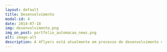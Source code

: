 ```yaml
---
layout: default
title: Desenvolvimento
modal-id: 4
date: 2014-07-18
img: desenvolvimento.png
img_on_post: portfolio_automacao_news.png
alt: image-alt
description: A 4flyers está atualmente em processo de desenvolvimento de um novo produto para o mercado. Em breve será possível automatizar suas lâmpadas de casa de uma maneira revolucionária! Sem reformas e com um preço bem abaixo do mercado, você terá o controle da iluminação de sua casa através de um smartphone, poderá acender ou apagar todas as lâmpadas com apenas um simples toque em um interruptor e muito mais. Programar cenários de iluminação, horários de funcionamento de cada ponto de luz e triways virtuais são apenas algumas das vantagens de ter seu sistema de iluminação automatizado. E para isso bastará a substituição dos interruptores de sua casa. Entre em contato para ser um dos primeiros a adiquirir!
---
```

